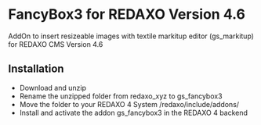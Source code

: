 FancyBox3 for REDAXO Version 4.6
==========

AddOn to insert resizeable images with textile markitup editor (gs_markitup) for REDAXO CMS Version 4.6

Installation
-------
* Download and unzip
* Rename the unzipped folder from redaxo_xyz to gs_fancybox3
* Move the folder to your REDAXO 4 System /redaxo/include/addons/
* Install and activate the addon gs_fancybox3 in the REDAXO 4 backend
